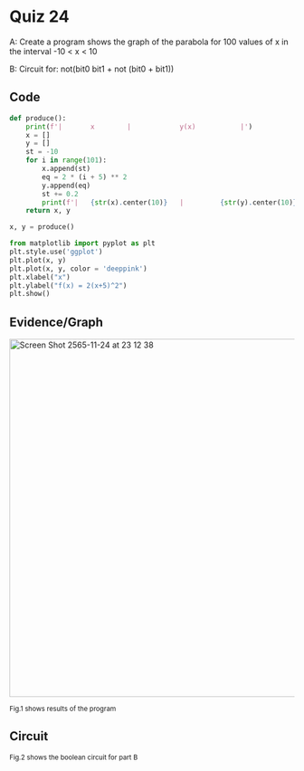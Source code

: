 # Quiz 24

A: Create a program shows the graph of the parabola for 100 values of x in the interval -10 < x < 10  

B: Circuit for:
not(bit0 bit1 + not (bit0 + bit1)) 


## Code

```py
def produce():
    print(f'|       x        |            y(x)           |')
    x = []
    y = []
    st = -10
    for i in range(101):
        x.append(st)
        eq = 2 * (i + 5) ** 2
        y.append(eq)
        st += 0.2
        print(f'|   {str(x).center(10)}   |         {str(y).center(10)}        |')
    return x, y

x, y = produce()

from matplotlib import pyplot as plt
plt.style.use('ggplot')
plt.plot(x, y)
plt.plot(x, y, color = 'deeppink')
plt.xlabel("x")
plt.ylabel("f(x) = 2(x+5)^2")
plt.show()
```

## Evidence/Graph

<img width="633" alt="Screen Shot 2565-11-24 at 23 12 38" src="https://user-images.githubusercontent.com/111941936/203805083-e5253935-874d-4c62-ad4c-b0425073e095.png">

<sub>Fig.1 shows results of the program

## Circuit

<sub>Fig.2 shows the boolean circuit for part B

